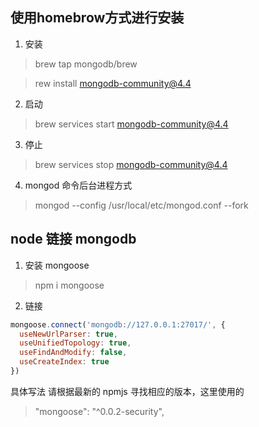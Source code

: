 ## 使用homebrow方式进行安装

1. 安装
  
  > brew tap mongodb/brew

  > rew install mongodb-community@4.4

2. 启动

  > brew services start mongodb-community@4.4

3. 停止

  > brew services stop mongodb-community@4.4

4. mongod 命令后台进程方式

  > mongod --config /usr/local/etc/mongod.conf --fork

## node 链接 mongodb

1. 安装 mongoose 

  > npm i mongoose

2. 链接

``` js
mongoose.connect('mongodb://127.0.0.1:27017/', {
  useNewUrlParser: true,
  useUnifiedTopology: true,
  useFindAndModify: false,
  useCreateIndex: true
})
```

具体写法 请根据最新的 npmjs 寻找相应的版本，这里使用的

> "mongoose": "^0.0.2-security",